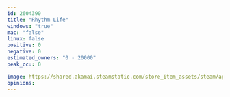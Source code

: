```yaml
---
id: 2604390
title: "Rhythm Life"
windows: "true"
mac: "false"
linux: false
positive: 0
negative: 0
estimated_owners: "0 - 20000"
peak_ccu: 0

image: https://shared.akamai.steamstatic.com/store_item_assets/steam/apps/2604390/header.jpg?t=1708593673
opinions:
---
```

